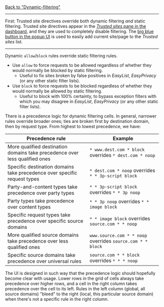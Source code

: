 [Back to "Dynamic-filtering"](./Dynamic-filtering)

***

First: Trusted site directives override both dynamic filtering _and_ static filtering. Trusted site directives appear in the [_Trusted sites_ pane in the dashboard](./How-to-mark-a-web-site-as-trusted), and they are used to completely disable filtering. The [big blue button in the popup UI](./Quick-guide:-popup-user-interface#the-large-power-button) is used to easily add current site/page to the _Trusted sites_ list.

***

Dynamic `allow`/`block` rules override static filtering rules.
- Use `allow` to force requests to be allowed regardless of whether they would normally be blocked by static filtering.
    - Useful to fix sites broken by false positives in _EasyList_, _EasyPrivacy_ (or any other static filter lists).
- Use `block` to force requests to be blocked regardless of whether they would normally be allowed by static filtering.
    - Useful to block with 100% certainty, to bypass exception filters with which you may disagree in _EasyList_, _EasyPrivacy_ (or any other static filter lists).

There is a precedence logic for dynamic filtering cells. In general, narrower rules override broader ones; ties are broken first by destination domain, then by request type. From highest to lowest precedence, we have:

| Precedence rule | Example |
|---|---|
| More qualified destination domains take precedence over less qualified ones | `* www.dest.com * block` overrides `* dest.com * noop` |
| Specific destination domains take precedence over specific request types | `* dest.com * noop` overrides `* * 3p-script block` |
| Party-and-content types take precedence over party types |`* * 3p-script block` overrides `* * 3p noop` |
| Party types take precedence over content types | `* * 3p noop` overrides `* * image block` |
| Specific request types take precedence over specific source domains | `* * image block` overrides `source.com * * noop` |
| More qualified source domains take precedence over less qualified ones | `www.source.com * * noop` overrides `source.com * * block` |
| Specific source domains take precedence over universal rules | `source.com * * block` overrides `* * * noop` |

The UI is designed in such way that the precedence logic should hopefully become clear with usage. Lower rows in the grid of cells always take precedence over higher rows, and a cell in the right column takes precedence over the cell to its left. Rules in the left column (global, all source domains) "bleed" to the right (local, this particular source domain) when there's not a specific rule in the right column.